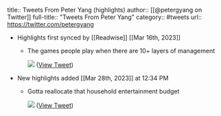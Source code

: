 title:: Tweets From Peter Yang (highlights)
author:: [[@petergyang on Twitter]]
full-title:: "Tweets From Peter Yang"
category:: #tweets
url:: https://twitter.com/petergyang

- Highlights first synced by [[Readwise]] [[Mar 16th, 2023]]
	- The games people play when there are 10+ layers of management 
	  
	  ![](https://pbs.twimg.com/media/FrONbSxakAY45uf.jpg) ([View Tweet](https://twitter.com/petergyang/status/1635806593634930688))
- New highlights added [[Mar 28th, 2023]] at 12:34 PM
	- Gotta reallocate that household entertainment budget 
	  
	  ![](https://pbs.twimg.com/media/FsGqgLfakAAtJFH.jpg) ([View Tweet](https://twitter.com/petergyang/status/1639779216362463232))